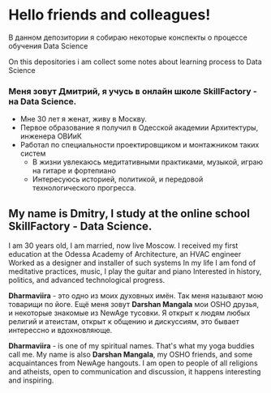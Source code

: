 # Hello friends and сolleagues! 

В данном депозитории я собираю некоторые конспекты о процессе обучения Data Science

On this depositories i am collect some notes about learning process to Data Science

### Меня зовут Дмитрий, я учусь в онлайн школе SkillFactory - на Data Science. 
- Мне 30 лет я женат, живу в Москву.
- Первое образование я получил в Одесской академии Архитектуры, инженера ОВИиК
- Работал по специальности проектировщиком и монтажником таких систем
  - В жизни увлекаюсь медитативными практиками, музыкой, играю на гитаре и фортепиано
  - Интересуюсь историей, политикой, и передовой технологического прогресса. 

## My name is Dmitry, I study at the online school SkillFactory - Data Science.
I am 30 years old, I am married, now live Moscow.
I received my first education at the Odessa Academy of Architecture, an HVAC engineer
Worked as a designer and installer of such systems
In my life I am fond of meditative practices, music, I play the guitar and piano
Interested in history, politics, and advanced technological progress.

**Dhаrmаviira** - это одно из моих духовных имён. Так меня называют мою товарищи по йоге. 
Ещё меня зовут **Darshan Mangala** мои OSHO друзья, и некоторые знакомые из NewAgе тусовки.
Я открыт к людям любых религий и атеистам, открыт к общению и дискуссиям, это бывает 
интерессно и вдохновляюще. 

**Dharmaviira** - is one of my spiritual names. That's what my yoga buddies call me.
My name is also **Darshan Mangala**, my OSHO friends, and some acquaintances from NewAge hangouts.
I am open to people of all religions and atheists, open to communication and discussion, it happens
interesting and inspiring.
